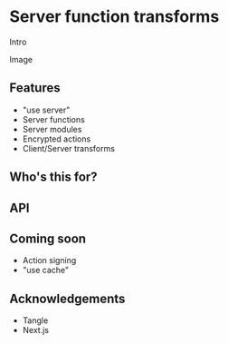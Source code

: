 # Server function transforms

Intro

Image

## Features

- "use server"
- Server functions
- Server modules
- Encrypted actions
- Client/Server transforms

## Who's this for?

## API

## Coming soon

- Action signing
- "use cache"

## Acknowledgements

- Tangle
- Next.js
